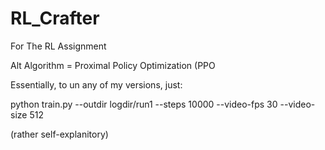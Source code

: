 # RL_Crafter
For The RL Assignment

Alt Algorithm = Proximal Policy Optimization (PPO

Essentially, to un any of my versions, just:

python train.py --outdir logdir/run1 --steps 10000 --video-fps 30 --video-size 512

(rather self-explanitory)
